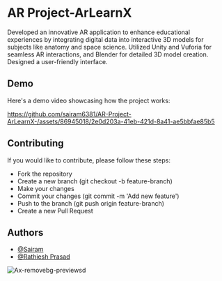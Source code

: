 # AR Project-ArLearnX
Developed an innovative AR application to enhance educational experiences by integrating digital data into interactive 3D models for subjects like anatomy and space science. Utilized Unity and Vuforia for seamless AR interactions, and Blender for detailed 3D model creation. Designed a user-friendly interface.


## Demo
Here's a demo video showcasing how the project works:

https://github.com/sairam6381/AR-Project-ArLearnX-/assets/86945018/2e0d203a-41eb-421d-8a41-ae5bbfae85b5

## Contributing
If you would like to contribute, please follow these steps:

- Fork the repository
- Create a new branch (git checkout -b feature-branch)
- Make your changes
- Commit your changes (git commit -m 'Add new feature')
- Push to the branch (git push origin feature-branch)
- Create a new Pull Request

## Authors
- [@Sairam](https://www.github.com/sairam6381)
- [@Rathiesh Prasad](https://www.github.com/Rathieshprasad)


![Ax-removebg-previewsd](https://github.com/sairam6381/AR-Project-ArLearnX-/assets/86945018/26af08f8-92c6-4b9b-b8cf-941db16f8f13)

